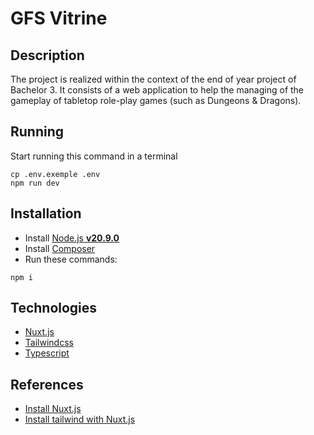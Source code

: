 # GFS Vitrine

## Description
The project is realized within the context of the end of year project of Bachelor 3.
It consists of a web application to help the managing of the gameplay of tabletop role-play games (such as Dungeons & Dragons).

## Running
Start running this command in a terminal
```shell
cp .env.exemple .env
npm run dev
```

## Installation
- Install [Node.js **v20.9.0**]()
- Install [Composer]()
- Run these commands:
```shell
npm i
```

## Technologies
- [Nuxt.js](https://nuxt.com/)
- [Tailwindcss](https://tailwindcss.com/)
- [Typescript](https://www.typescriptlang.org/)

## References
- [Install Nuxt.js](https://nuxt.com/)
- [Install tailwind with Nuxt.js](https://laravel.io/articles/setting-up-laravel-with-inertiajs-vuejs-tailwind-css)
